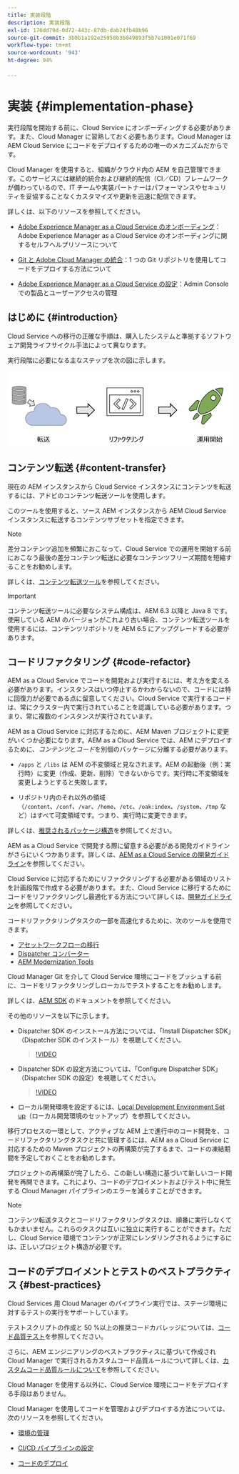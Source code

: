 ```yaml
---
title: 実装段階
description: 実装段階
exl-id: 176dd79d-0d72-443c-87db-dab24fb48b96
source-git-commit: 3b0b1a192e25958b3b049893f5b7e1001e071f69
workflow-type: tm+mt
source-wordcount: '943'
ht-degree: 94%

---
```


# 実装 {#implementation-phase}

実行段階を開始する前に、Cloud Service にオンボーディングする必要があります。また、Cloud Manager に習熟しておく必要もあります。Cloud Manager は AEM Cloud Service にコードをデプロイするための唯一のメカニズムだからです。

Cloud Manager を使用すると、組織がクラウド内の AEM を自己管理できます。このサービスには継続的統合および継続的配信（CI／CD）フレームワークが備わっているので、IT チームや実装パートナーはパフォーマンスやセキュリティを妥協することなくカスタマイズや更新を迅速に配信できます。

詳しくは、以下のリソースを参照してください。

* [Adobe Experience Manager as a Cloud Service のオンボーディング](https://experienceleague.adobe.com/docs/experience-manager-cloud-service/onboarding/home.html?lang=ja)：Adobe Experience Manager as a Cloud Service のオンボーディングに関するセルフヘルプリソースについて

* [Git と Adobe Cloud Manager の統合](https://experienceleague.adobe.com/docs/experience-manager-cloud-service/implementing/managing-code/integrating-with-git.html)：1 つの Git リポジトリを使用してコードをデプロイする方法について

* [Adobe Experience Manager as a Cloud Service の設定](https://experienceleague.adobe.com/docs/experience-manager-cloud-service/security/ims-support.html#aem-configuration)：Admin Console での製品とユーザーアクセスの管理


## はじめに {#introduction}

Cloud Service への移行の正確な手順は、購入したシステムと準拠するソフトウェア開発ライフサイクル手法によって異なります。

実行段階に必要になる主なステップを次の図に示します。

![画像](/help/move-to-cloud-service/assets/exec-image1.png)

## コンテンツ転送 {#content-transfer}

現在の AEM インスタンスから Cloud Service インスタンスにコンテンツを転送するには、アドビのコンテンツ転送ツールを使用します。

このツールを使用すると、ソース AEM インスタンスから AEM Cloud Service インスタンスに転送するコンテンツサブセットを指定できます。

>[!NOTE]
>差分コンテンツ追加を頻繁におこなって、Cloud Service での運用を開始する前におこなう最後の差分コンテンツ転送に必要なコンテンツフリーズ期間を短縮することをお勧めします。

詳しくは、[コンテンツ転送ツール](/help/move-to-cloud-service/content-transfer-tool/using-content-transfer-tool/overview-content-transfer-tool.md)を参照してください。

>[!IMPORTANT]
>コンテンツ転送ツールに必要なシステム構成は、AEM 6.3 以降と Java 8 です。使用している AEM のバージョンがこれより古い場合、コンテンツ転送ツールを使用するには、コンテンツリポジトリを AEM 6.5 にアップグレードする必要があります。

## コードリファクタリング {#code-refactor}

AEM as a Cloud Service でコードを開発および実行するには、考え方を変える必要があります。インスタンスはいつ停止するかわからないので、コードには特に回復力が必要である点に留意してください。Cloud Service で実行するコードは、常にクラスター内で実行されていることを認識している必要があります。つまり、常に複数のインスタンスが実行されています。

AEM as a Cloud Service に対応するために、AEM Maven プロジェクトに変更がいくつか必要になります。AEM as a Cloud Service では、AEM にデプロイするために、*コンテンツ*&#x200B;と&#x200B;*コード*&#x200B;を別個のパッケージに分離する必要があります。

* `/apps` と `/libs` は AEM の不変領域と見なされます。AEM の起動後（例：実行時）に変更（作成、更新、削除）できないからです。実行時に不変領域を変更しようとすると失敗します。

* リポジトリ内のそれ以外の領域（`/content`、`/conf`、`/var`、`/home`、`/etc`、`/oak:index`、`/system`、`/tmp` など）はすべて可変領域です。つまり、実行時に変更できます。

詳しくは、[推奨されるパッケージ構造](https://experienceleague.adobe.com/docs/experience-manager-cloud-service/implementing/developing/aem-project-content-package-structure.html#recommended-package-structure)を参照してください。

AEM as a Cloud Service で開発する際に留意する必要がある開発ガイドラインがさらにいくつかあります。詳しくは、[AEM as a Cloud Service の開発ガイドライン](https://experienceleague.adobe.com/docs/experience-manager-cloud-service/implementing/developing/development-guidelines.html?lang=ja)を参照してください。

Cloud Service に対応するためにリファクタリングする必要がある領域のリストを計画段階で作成する必要があります。また、Cloud Service に移行するためにコードをリファクタリングし最適化する方法について詳しくは、[開発ガイドライン](https://experienceleague.adobe.com/docs/experience-manager-cloud-service/implementing/developing/development-guidelines.html)を参照してください。

コードリファクタリングタスクの一部を高速化するために、次のツールを使用できます。

* [アセットワークフローの移行](/help/move-to-cloud-service/moving-to-aem-assets/asset-workflow-migration-tool.md)
* [Dispatcher コンバーター](/help/move-to-cloud-service/refactoring-tools/dispatcher-transformation-utility-tools.md)
* [AEM Modernization Tools](/help/move-to-cloud-service/refactoring-tools/aem-modernization-tools.md)

Cloud Manager Git を介して Cloud Service 環境にコードをプッシュする前に、コードをリファクタリングしローカルでテストすることをお勧めします。

詳しくは、[AEM SDK](https://experienceleague.adobe.com/docs/experience-manager-cloud-service/implementing/deploying/overview.html#aem-as-a-cloud-service-sdk) のドキュメントを参照してください。

その他のリソースを以下に示します。

* Dispatcher SDK のインストール方法については、「Install Dispatcher SDK」（Dispatcher SDK のインストール）を視聴してください。

   >[!VIDEO](https://video.tv.adobe.com/v/30601)

* Dispatcher SDK の設定方法については、「Configure Dispatcher SDK」（Dispatcher SDK の設定）を視聴してください。

   >[!VIDEO](https://video.tv.adobe.com/v/30602)

* ローカル開発環境を設定するには、[Local Development Environment Set up](https://experienceleague.adobe.com/docs/experience-manager-learn/cloud-service/local-development-environment-set-up/overview.html)（ローカル開発環境のセットアップ）を参照してください。


移行プロセスの一環として、アクティブな AEM 上で進行中のコード開発を、コードリファクタリングタスクと共に管理するには、AEM as a Cloud Service に対応するための Maven プロジェクトの再構築が完了するまで、コードの凍結期間を予定しておくことをお勧めします。

プロジェクトの再構築が完了したら、この新しい構造に基づいて新しいコード開発を再開できます。これにより、コードのデプロイメントおよびテスト中に発生する Cloud Manager パイプラインのエラーを減らすことができます。

>[!NOTE]
>コンテンツ転送タスクとコードリファクタリングタスクは、順番に実行しなくてもかまいません。これらのタスクは互いに独立に実行することができます。ただし、Cloud Service 環境でコンテンツが正常にレンダリングされるようにするには、正しいプロジェクト構造が必要です。

## コードのデプロイメントとテストのベストプラクティス {#best-practices}

Cloud Services 用 Cloud Manager のパイプライン実行では、ステージ環境に対するテストの実行をサポートしています。

テストスクリプトの作成と 50 %以上の推奨コードカバレッジについては、[コード品質テスト](https://experienceleague.adobe.com/docs/experience-manager-cloud-service/implementing/developing/understand-test-results.html#code-quality-testing)を参照してください。

さらに、AEM エンジニアリングのベストプラクティスに基づいて作成され Cloud Manager で実行されるカスタムコード品質ルールについて詳しくは、[カスタムコード品質ルールについて](/help/implementing/cloud-manager/custom-code-quality-rules.md)を参照してください。

Cloud Manager を使用する以外に、Cloud Service 環境にコードをデプロイする手段はありません。

Cloud Manager を使用してコードを管理およびデプロイする方法については、次のリソースを参照してください。

* [環境の管理](https://experienceleague.adobe.com/docs/experience-manager-cloud-service/implementing/using-cloud-manager/manage-environments.html?lang=ja)

* [CI/CD パイプラインの設定](https://experienceleague.adobe.com/docs/experience-manager-cloud-service/implementing/using-cloud-manager/configure-pipeline.html?lang=ja)

* [コードのデプロイ](https://experienceleague.adobe.com/docs/experience-manager-cloud-service/implementing/using-cloud-manager/deploy-code.html?lang=ja)


